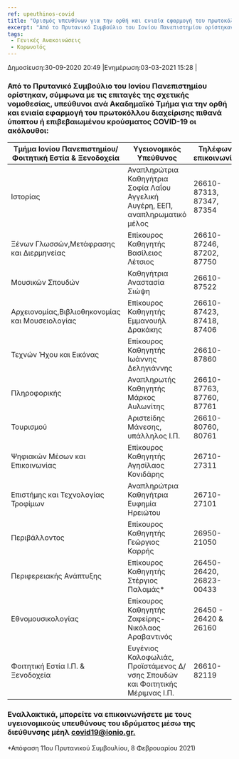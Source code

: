 ```yaml
---
ref: upeuthinos-covid
title: "Ορισμός υπευθύνων για την ορθή και ενιαία εφαρμογή του πρωτοκόλλου διαχείρισης πιθανά ύποπτου ή επιβεβαιωμένου κρούσματος COVID-19"
excerpt: "Από το Πρυτανικό Συμβούλιο του Ιονίου Πανεπιστημίου ορίστηκαν, σύμφωνα με τις επιταγές της σχετικής νομοθεσίας,  υπεύθυνοι ανά Ακαδημαϊκό Τμήμα για την ορθή και ενιαία εφαρμογή του πρωτοκόλλου διαχείρισης πιθανά ύποπτου ή επιβεβαιωμένου κρούσματος COVID-19 οι ακόλουθοι:"
tags:
 - Γενικές Ανακοινώσεις
 - Κορωνοϊός
--- 
```

Δημοσίευση:30-09-2020 20:49 |Ενημέρωση:03-03-2021 15:28 |
### Από το Πρυτανικό Συμβούλιο του Ιονίου Πανεπιστημίου ορίστηκαν, σύμφωνα με τις επιταγές της σχετικής νομοθεσίας,  υπεύθυνοι ανά Ακαδημαϊκό Τμήμα για την ορθή και ενιαία εφαρμογή του πρωτοκόλλου διαχείρισης πιθανά ύποπτου ή επιβεβαιωμένου κρούσματος COVID-19 οι ακόλουθοι:
| Τμήμα Ιονίου Πανεπιστημίου/Φοιτητική Εστία & Ξενοδοχεία|Υγειονομικός Υπεύθυνος | Τηλέφωνο επικοινωνίας |
| --- | --- | --- |
| Ιστορίας | Αναπληρώτρια Καθηγήτρια Σοφία Λαΐου Αγγελική Αυγέρη, ΕΕΠ, αναπληρωματικό μέλος |26610-87313, 87347, 87354 |
|Ξένων Γλωσσών,Μετάφρασης και Διερμηνείας | Επίκουρος Καθηγητής Βασίλειος Λέτσιος |26610-87246, 87202, 87750 | 
| Μουσικών Σπουδών | Καθηγήτρια Αναστασία Σιώψη | 26610-87522 |
| Αρχειονομίας,Βιβλιοθηκονομίας και Μουσειολογίας | Επίκουρος Καθηγητής Εμμανουήλ Δρακάκης | 26610-87423, 87418, 87406 | 
| Τεχνών Ήχου και Εικόνας | Επίκουρος Καθηγητής Ιωάννης Δεληγιάννης | 26610-87860 |
|Πληροφορικής | Αναπληρωτής Καθηγητής Μάρκος Αυλωνίτης | 26610-87763, 87760, 87761 | 
| Τουρισμού | Αριστείδης Μάνεσης, υπάλληλος Ι.Π. | 26610-80760, 80761 |
| Ψηφιακών Μέσων και Επικοινωνίας | Επίκουρος Καθηγητής Αγησίλαος Κονιδάρης | 26710-27311 |
| Επιστήμης και Τεχνολογίας Τροφίμων  | Αναπληρώτρια Καθηγήτρια Ευφημία Ηρειώτου | 26710-27101 |
| Περιβάλλοντος | Επίκουρος Καθηγητής Γεώργιος Καρρής | 26950-21050 |
| Περιφερειακής Ανάπτυξης | Επίκουρος Καθηγητής Στέργιος Παλαμάς* | 26450-26420, 26823-00433 |
| Εθνομουσικολογίας | Επίκουρος Καθηγητής Ζαφείρης-Νικόλαος Αραβαντινός | 26450 - 26420 & 26160 |
| Φοιτητική Εστία Ι.Π. & Ξενοδοχεία | Ευγένιος Καλοφωλιάς, Προϊστάμενος Δ/νσης Σπουδών και Φοιτητικής Μέριμνας Ι.Π. | 26610-82119 |

### Εναλλακτικά, μπορείτε να επικοινωνήσετε με τους υγειονομικούς υπευθύνους του ιδρύματος μέσω της διεύθυνσης μέηλ [covid19@ionio.gr.](mailto:covid19@ionio.gr)

*Απόφαση 11ου Πρυτανικού Συμβουλίου, 8 Φεβρουαρίου 2021)


